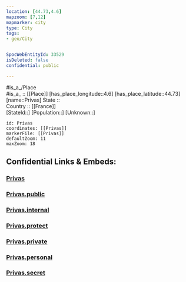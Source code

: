 ```yaml
---
location: [44.73,4.6] 
mapzoom: [7,12] 
mapmarker: city 
type: City
tags:
- geo/City


SpocWebEntityId: 33529
isDeleted: false
confidential: public

---
```

#is_a_/Place  
#is_a_ :: [[Place]] 
[has_place_longitude::4.6] 
[has_place_latitude::44.73] 
[name::Privas] 
State ::  
Country :: [[France]]  
[StateId::] 
[Population::] 
[Unknown::] 


```leaflet
id: Privas
coordinates: [[Privas]] 
markerFile: [[Privas]] 
defaultZoom: 11 
maxZoom: 18
```


## Confidential Links & Embeds: 

### [Privas](/_Standards/Earth/Continent/Europe/Europe~West/France/regions~France/Auvergne-Rhône-Alpes/departments~Auvergne-Rhône-Alpes/Ardèche/communes~Ardèche/Privas/cities~Privas/Privas.md) 

### [Privas.public](/_public/Earth/Continent/Europe/Europe~West/France/regions~France/Auvergne-Rhône-Alpes/departments~Auvergne-Rhône-Alpes/Ardèche/communes~Ardèche/Privas/cities~Privas/Privas.public.md) 

### [Privas.internal](/_internal/Earth/Continent/Europe/Europe~West/France/regions~France/Auvergne-Rhône-Alpes/departments~Auvergne-Rhône-Alpes/Ardèche/communes~Ardèche/Privas/cities~Privas/Privas.internal.md) 

### [Privas.protect](/_protect/Earth/Continent/Europe/Europe~West/France/regions~France/Auvergne-Rhône-Alpes/departments~Auvergne-Rhône-Alpes/Ardèche/communes~Ardèche/Privas/cities~Privas/Privas.protect.md) 

### [Privas.private](/_private/Earth/Continent/Europe/Europe~West/France/regions~France/Auvergne-Rhône-Alpes/departments~Auvergne-Rhône-Alpes/Ardèche/communes~Ardèche/Privas/cities~Privas/Privas.private.md) 

### [Privas.personal](/_personal/Earth/Continent/Europe/Europe~West/France/regions~France/Auvergne-Rhône-Alpes/departments~Auvergne-Rhône-Alpes/Ardèche/communes~Ardèche/Privas/cities~Privas/Privas.personal.md) 

### [Privas.secret](/_secret/Earth/Continent/Europe/Europe~West/France/regions~France/Auvergne-Rhône-Alpes/departments~Auvergne-Rhône-Alpes/Ardèche/communes~Ardèche/Privas/cities~Privas/Privas.secret.md)

